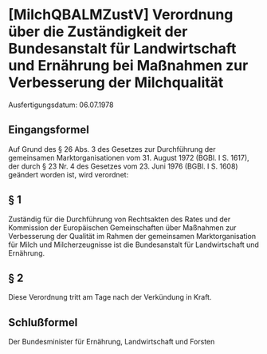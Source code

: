 # [MilchQBALMZustV] Verordnung über die Zuständigkeit der Bundesanstalt für Landwirtschaft und Ernährung bei Maßnahmen zur Verbesserung der Milchqualität

Ausfertigungsdatum: 06.07.1978

 

## Eingangsformel

Auf Grund des § 26 Abs. 3 des Gesetzes zur Durchführung der gemeinsamen Marktorganisationen vom 31. August 1972 (BGBl. I S. 1617), der durch § 23 Nr. 4 des Gesetzes vom 23. Juni 1976 (BGBl. I S. 1608) geändert worden ist, wird verordnet:


## § 1

Zuständig für die Durchführung von Rechtsakten des Rates und der Kommission der Europäischen Gemeinschaften über Maßnahmen zur Verbesserung der Qualität im Rahmen der gemeinsamen Marktorganisation für Milch und Milcherzeugnisse ist die Bundesanstalt für Landwirtschaft und Ernährung.


## § 2

Diese Verordnung tritt am Tage nach der Verkündung in Kraft.


## Schlußformel

Der Bundesminister für Ernährung, Landwirtschaft und Forsten
